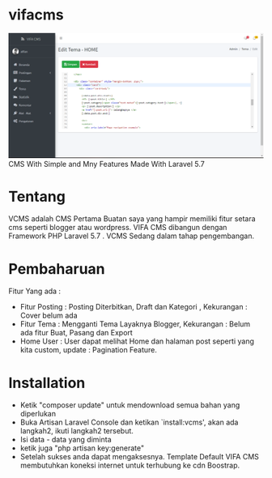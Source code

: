 # vifacms
![cover](/public/assets/cover.PNG)
CMS With Simple and Mny Features Made With Laravel 5.7

# Tentang
VCMS adalah CMS Pertama Buatan saya yang hampir memiliki fitur setara cms seperti blogger atau wordpress. VIFA CMS dibangun dengan Framework PHP Laravel 5.7
. VCMS Sedang dalam tahap pengembangan.


# Pembaharuan
Fitur Yang ada :
* Fitur Posting : Posting Diterbitkan, Draft dan Kategori , Kekurangan : Cover belum ada
* Fitur Tema : Mengganti Tema Layaknya Blogger, Kekurangan : Belum ada fitur Buat, Pasang dan Export
* Home User : User dapat melihat Home dan halaman post seperti yang kita custom, update : Pagination Feature.

# Installation
* Ketik "composer update" untuk mendownload semua bahan yang diperlukan
* Buka Artisan Laravel Console dan ketikan `install:vcms', akan ada langkah2, ikuti langkah2 tersebut.
* Isi data - data yang diminta
* ketik juga "php artisan key:generate"
* Setelah sukses anda dapat mengaksesnya. Template Default VIFA CMS membutuhkan koneksi internet untuk terhubung ke cdn Boostrap.
